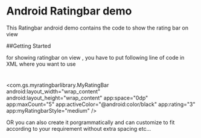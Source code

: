 # Android Ratingbar demo
This Ratingbar android demo contains the code to show the rating bar on view

##Getting Started

for showing ratingbar on view , you have to put following line of code in XML where you want to use
#

<com.gs.myratingbarlibrary.MyRatingBar
    android:layout_width="wrap_content"
    android:layout_height="wrap_content"
    app:space="0dp"
    app:maxCount="5"
    app:activeColor="@android:color/black"
    app:rating="3"
    app:myRatingbarStyle="medium"
  />


   OR
you can also create it porgrammatically and can customize to fit according to your requirement without extra spacing etc...

